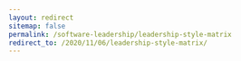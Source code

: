 ```yaml
---
layout: redirect
sitemap: false
permalink: /software-leadership/leadership-style-matrix
redirect_to: /2020/11/06/leadership-style-matrix/
---
```

